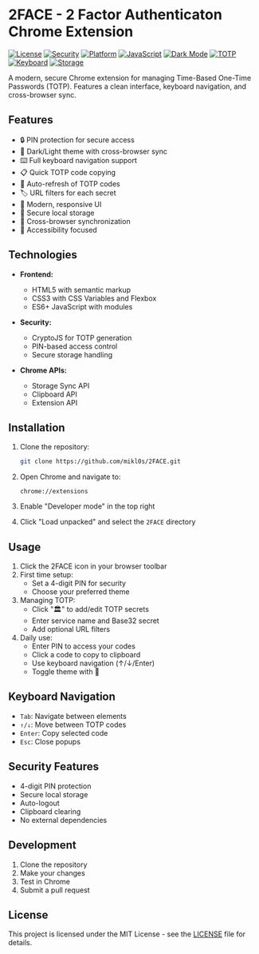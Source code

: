 # 2FACE - 2 Factor Authenticaton Chrome Extension
[![License](https://img.shields.io/badge/license-MIT-blue.svg)](LICENSE)
[![Security](https://img.shields.io/badge/security-PIN%20protected-green.svg)](README.md#security-features)
[![Platform](https://img.shields.io/badge/platform-Chrome-yellow.svg)](README.md#installation)
[![JavaScript](https://img.shields.io/badge/JavaScript-ES6%2B-brightgreen.svg)](README.md#technologies)
[![Dark Mode](https://img.shields.io/badge/theme-light%20%2F%20dark-blueviolet.svg)](README.md#features)
[![TOTP](https://img.shields.io/badge/2FA-TOTP-orange.svg)](README.md#features)
[![Keyboard](https://img.shields.io/badge/navigation-keyboard-lightgrey.svg)](README.md#features)
[![Storage](https://img.shields.io/badge/sync-cross--browser-blue.svg)](README.md#features)

A modern, secure Chrome extension for managing Time-Based One-Time Passwords (TOTP). Features a clean interface, keyboard navigation, and cross-browser sync.

## Features

- 🔒 PIN protection for secure access
- 🌙 Dark/Light theme with cross-browser sync
- ⌨️ Full keyboard navigation support
- 📋 Quick TOTP code copying
- 🔄 Auto-refresh of TOTP codes
- 🏷️ URL filters for each secret
- 🎨 Modern, responsive UI
- 💾 Secure local storage
- 🔄 Cross-browser synchronization
- 🎯 Accessibility focused

## Technologies

- **Frontend:**
  - HTML5 with semantic markup
  - CSS3 with CSS Variables and Flexbox
  - ES6+ JavaScript with modules
  
- **Security:**
  - CryptoJS for TOTP generation
  - PIN-based access control
  - Secure storage handling

- **Chrome APIs:**
  - Storage Sync API
  - Clipboard API
  - Extension API

## Installation

1. Clone the repository:
   ```bash
   git clone https://github.com/mikl0s/2FACE.git
   ```

2. Open Chrome and navigate to:
   ```
   chrome://extensions
   ```

3. Enable "Developer mode" in the top right

4. Click "Load unpacked" and select the `2FACE` directory

## Usage

1. Click the 2FACE icon in your browser toolbar
2. First time setup:
   - Set a 4-digit PIN for security
   - Choose your preferred theme
3. Managing TOTP:
   - Click "🏛️" to add/edit TOTP secrets
   - Enter service name and Base32 secret
   - Add optional URL filters
4. Daily use:
   - Enter PIN to access your codes
   - Click a code to copy to clipboard
   - Use keyboard navigation (↑/↓/Enter)
   - Toggle theme with 🌙

## Keyboard Navigation

- `Tab`: Navigate between elements
- `↑/↓`: Move between TOTP codes
- `Enter`: Copy selected code
- `Esc`: Close popups

## Security Features

- 4-digit PIN protection
- Secure local storage
- Auto-logout
- Clipboard clearing
- No external dependencies

## Development

1. Clone the repository
2. Make your changes
3. Test in Chrome
4. Submit a pull request

## License

This project is licensed under the MIT License - see the [LICENSE](LICENSE) file for details.
